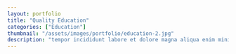 ```yaml
---
layout: portfolio
title: "Quality Education"
categories: ["Education"]
thumbnail: "/assets/images/portfolio/education-2.jpg"
description: "tempor incididunt labore et dolore magna aliqua enim minim veniam quis nostrud exercitation ullamco laboris nisi aliquip commodo consequat.duis aute irure"
---
```

